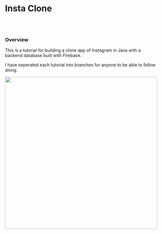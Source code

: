 <h1>Insta Clone</h1><br></br>
<h3>Overview</h3>
<p>This is a tutorial for building a clone app of Instagram in Java with a backend database built with Firebase.</p>
<p>I have seperated each tutorial into branches for anyone to be able to follow along.</p>


<image src=app/src/main/res/drawable/logo.PNG width='500' align="center"/>
